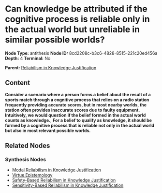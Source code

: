 # Can knowledge be attributed if the cognitive process is reliable only in the actual world but unreliable in similar possible worlds?

**Node Type:** antithesis
**Node ID:** 8cd2208c-b3c6-4828-8515-221c20ed456a
**Depth:** 4
**Terminal:** No

**Parent:** [Reliabilism in Knowledge Justification](reliabilism-in-knowledge-justification-synthesis-f40468a9-fe55-4851-a90f-0af402d3c364.md)

## Content

**Consider a scenario where a person forms a belief about the result of a sports match through a cognitive process that relies on a radio station frequently providing accurate scores, but in most nearby worlds, the station often provides inaccurate scores due to faulty equipment. Intuitively, we would question if the belief formed in the actual world counts as knowledge.**, **For a belief to qualify as knowledge, it should be formed by a cognitive process that is reliable not only in the actual world but also in most relevant possible worlds.**

## Related Nodes

### Synthesis Nodes

- [Modal Reliabilism in Knowledge Justification](modal-reliabilism-in-knowledge-justification-synthesis-a35d2e27-a8b7-4138-b702-b93e70026c32.md)
- [Virtue Epistemology](virtue-epistemology-synthesis-9f44c54e-040f-4ec6-ba18-967293187c0c.md)
- [Safety-Based Reliabilism in Knowledge Justification](safety-based-reliabilism-in-knowledge-justification-synthesis-ba61f8ac-0700-4e43-8bbb-4b93417fe4d0.md)
- [Sensitivity-Based Reliabilism in Knowledge Justification](sensitivity-based-reliabilism-in-knowledge-justification-synthesis-86ac5141-e2b4-4958-8ba6-945d432f47f8.md)
